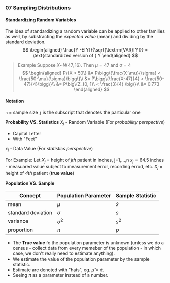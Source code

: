 ### 07  Sampling Distributions

#### Standardizing Random Variables
The idea of standardizing a random variable can be applied to other families as well, by substracting the _expected value_ (mean) and dividing by the standard deviation.
$$
\begin{aligned}
\frac{Y -E[Y]}{\sqrt{\textrm{VAR}[Y]}} = \text{standardized version of } Y
\end{aligned}
$$

> Example
Suppose $X \text{\textasciitilde} N(47, 16)$. Then $\mu = 47$ and $\sigma = 4$
$$
\begin{aligned}
P\{X < 50\} &= P\bigg\{\frac{X-\mu}{\sigma} < \frac{50-\mu}{\sigma}\bigg\}\\
&= P\bigg\{\frac{X-47}{4} < \frac{50-47}{4}\bigg\}\\
&= P\big\{Z_{0, 1}\ < \frac{3}{4} \big\}\\
&= 0.773
\end{aligned}
$$

#### Notation
`n` = sample size
`j` is the subscript that denotes the particular one

**Probability VS. Statistics**
$X_j$ - Random Variable (For _probability perspective_)
+ Capital Letter
+ With "Feet"

$x_j$ - Data Value (For _statistics perspective_)

For Example:
Let $X_j$ = height of _jth_ patient in inches, j=1,...,n
$x_j = 64.5$ inches - measuared value subject to measurement error, recording errod, etc.
$X_j$ = height of _4th_ patient (**true value**)

**Population VS. Sample**

| Concept | Population Parameter | Sample Statistic |
|---------|----------------------|------------------|
| mean | $\mu$ | $\bar{x}$ |
| standard deviation | $\sigma$ | $s$ |
| variance | $\sigma^2$ | $s^2$ |
| proportion | $\pi$ | $p$ |

+ The **True value** fo the population parameter is unknown (unless we do a census - collect data from every memeber of the population - in which case, we don't really need to estimate anything).
+ We estimate the value of the population parameter by the sample statistic.
+ Estimate are denoted with "hats", eg. $\hat \mu = \bar{x}$.
+ Seeing $\pi$ as a parameter instead of a number.